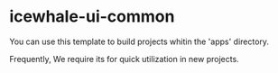 # icewhale-ui-common

You can use this template to build projects whitin the 'apps' directory.

Frequently, We require its for quick utilization in new projects.
